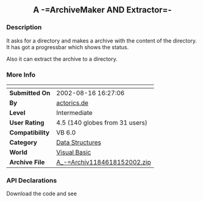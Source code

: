﻿<div align="center">

## A \-=ArchiveMaker AND Extractor=\-


</div>

### Description

It asks for a directory and makes a archive with the content of the directory. It has got a progressbar which shows the status.

Also it can extract the archive to a directory.
 
### More Info
 


<span>             |<span>
---                |---
**Submitted On**   |2002-08-16 16:27:06
**By**             |[actorics\.de](https://github.com/Planet-Source-Code/PSCIndex/blob/master/ByAuthor/actorics-de.md)
**Level**          |Intermediate
**User Rating**    |4.5 (140 globes from 31 users)
**Compatibility**  |VB 6\.0
**Category**       |[Data Structures](https://github.com/Planet-Source-Code/PSCIndex/blob/master/ByCategory/data-structures__1-33.md)
**World**          |[Visual Basic](https://github.com/Planet-Source-Code/PSCIndex/blob/master/ByWorld/visual-basic.md)
**Archive File**   |[A\_\-=Archiv1184618152002\.zip](https://github.com/Planet-Source-Code/actorics-de-a-archivemaker-and-extractor__1-37972/archive/master.zip)

### API Declarations

Download the code and see





